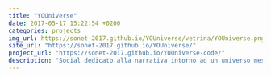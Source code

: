 ```yaml
---
title: "YOUniverse"
date: 2017-05-17 15:22:54 +0200
categories: projects
img_url: https://sonet-2017.github.io/YOUniverse/vetrina/YOUniverse.png
site_url: "https://sonet-2017.github.io/YOUniverse/"
project_url: "https://sonet-2017.github.io/YOUniverse-code/"
description: "Social dedicato alla narrativa intorno ad un universo messo a disposizione degli utenti che potranno scrivere storie arrichendolo ed espandendolo. Questo porterà gli utenti a guadagnari punti ..."
---
```


